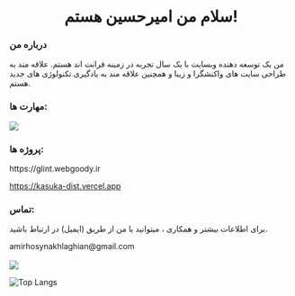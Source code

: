 <h1 align='center'>سلام من امیرحسین هستم!</h1>

<h3>درباره من</h3>


<p>من یک توسعه دهنده وبسایت با یک سال تجربه در زمینه فرانت اند هستم. علاقه مند به طراحی سایت های واکنشگرا و زیبا و همچنین علاقه مند به یادگیری تکنولوژی های جدید هستم.</p>

<h3>مهارت ها:</h3>

<img src='https://skillicons.dev/icons?i=html,css,tailwind,js,nodejs,react&perline=3'/>

<div>
  <h3>پروژه ها:</h3>
  https://glint.webgoody.ir
  
  https://kasuka-dist.vercel.app
</div>

<div>
  <h3>تماس:</h3>
  <p>برای اطلاعات بیشتر و همکاری ، میتوانید با من از طریق (ایمیل) در ارتباط باشید.</p>
   amirhosynakhlaghian@gmail.com
  
</div>
<br/>
<div>
  <img src='https://github-readme-stats.vercel.app/api?username=AMIR-AKL&show=reviews&show_icons=true&theme=highcontrast'/>

![Top Langs](https://github-readme-stats.vercel.app/api/top-langs/?username=AMIR-AKL&layout=donut&theme=tokyonight)
</div>


